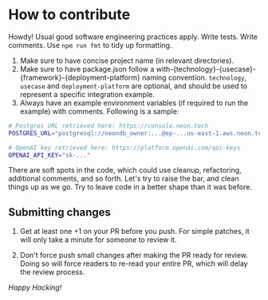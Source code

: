 # How to contribute

Howdy! Usual good software engineering practices apply. Write tests. Write comments. Use `npm run fmt` to tidy up formatting.

1. Make sure to have concise project name (in relevant directories).
2. Make sure to have package.json follow a with-{technology}-{usecase}-{framework}-{deployment-platform} naming convention. `technology`, `usecase` and `deployment-platform` are optional, and should be used to represent a specific integration example.
3. Always have an example environment variables (if required to run the example) with comments. Following is a sample:

```bash
# Postgres URL retrieved here: https://console.neon.tech
POSTGRES_URL="postgresql://neondb_owner:...@ep-...us-east-1.aws.neon.tech/neondb?sslmode=require"

# OpenAI key retrieved here: https://platform.openai.com/api-keys
OPENAI_API_KEY="sk-..."
```

There are soft spots in the code, which could use cleanup, refactoring, additional comments, and so forth. Let's try to raise the bar, and clean things up as we go. Try to leave code in a better shape than it was before.

## Submitting changes

1. Get at least one +1 on your PR before you push. For simple patches, it will only take a minute for someone to review it.

2. Don't force push small changes after making the PR ready for review. Doing so will force readers to re-read your entire PR, which will delay the review process.

*Happy Hacking!*

